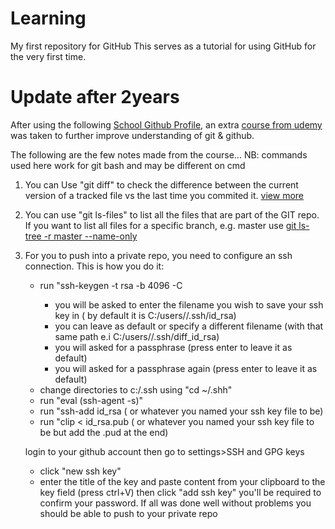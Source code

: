 # Learning
My first repository for GitHub
This serves as a tutorial for using GitHub for the very first time.

# Update after 2years
After using the following [School Github Profile](https://github.com/u16220073), an extra  [course from udemy](https://www.udemy.com/course/git-and-github-crash-course/?couponCode=NEW_COURSE2) was taken to further improve understanding of git & github.

The following are the few notes made from the course...
NB: commands used here work for git bash and may be different on cmd
1) You can Use "git diff" to check the difference between the current version of a tracked file vs the last time you commited it. [view more](https://www.atlassian.com/git/tutorials/saving-changes/git-diff#:~:text=git%20diff%20is%20a%20multi,%2C%20branches%2C%20files%20and%20more.&text=The%20git%20diff%20command%20is,state%20of%20a%20Git%20repo.)
2) You can use "git ls-files" to list all the files that are part of the GIT repo.
   If you want to list all files for a specific branch, e.g. master use [git ls-tree -r master --name-only](https://superuser.com/questions/429693/git-list-all-files-currently-under-source-control) 
3) For you to push into a private repo, you need to configure an ssh connection.
   This is how you do it:
   * run "ssh-keygen -t rsa -b 4096 -C <youremail>
      * you will be asked to enter the filename you wish to save your ssh key in ( by default it is C:/users/<userprofilename>/.ssh/id_rsa)
      * you can leave as default or specify a different filename (with that same path e.i C:/users/<userprofilename>/.ssh/diff_id_rsa)
      * you will asked for a passphrase (press enter to leave it as default)
      * you will asked for a passphrase again (press enter to leave it as default)
   * change directories to c:/.ssh using "cd ~/.shh"
   * run "eval (ssh-agent -s)"
   * run "ssh-add id_rsa ( or whatever you named your ssh key file to be)
   * run "clip < id_rsa.pub ( or whatever you named your ssh key file to be but add the .pud at the end)
   
   login to your github account then go to settings>SSH and GPG keys
   * click "new ssh key"
   * enter the title of the key and paste content from your clipboard to the key field (press ctrl+V) then click "add ssh key"
      you'll be required to confirm your password.
 If all was done well without problems you should be able to push to your private repo
